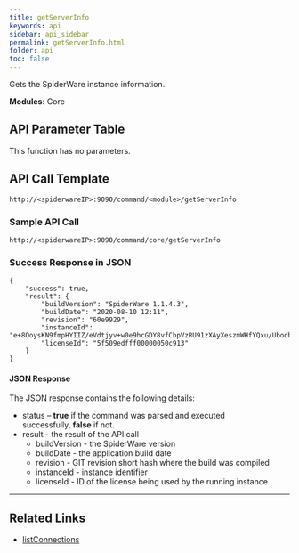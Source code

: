 ```yaml
---
title: getServerInfo
keywords: api
sidebar: api_sidebar
permalink: getServerInfo.html
folder: api
toc: false
---
```




Gets the SpiderWare instance information.

**Modules:** Core


## API Parameter Table
This function has no parameters.

## API Call Template

``` 
http://<spiderwareIP>:9090/command/<module>/getServerInfo
```


### Sample API Call

```
http://<spiderwareIP>:9090/command/core/getServerInfo
```



### Success Response in JSON

``` 
{
    "success": true,
    "result": {
        "buildVersion": "SpiderWare 1.1.4.3",
        "buildDate": "2020-08-10 12:11",
        "revision": "60e9929",
        "instanceId": "e+8OoysKN9fmpHYIIZ/eVdtjyv+w0e9hcGDY8vfCbpVzRU91zXAyXeszmWHfYQxu/Ubodb8S1TSZADqYFud+oTgw0l2cJQ==",
        "licenseId": "5f509edfff00000050c913"
    }
}
```



#### JSON Response

The JSON response contains the following details:

- status – **true** if the command was parsed and executed successfully, **false** if not.
- result - the result of the API call
  - buildVersion - the SpiderWare version
  - buildDate - the application build date
  - revision - GIT revision short hash where the build was compiled
  - instanceId - instance identifier
  - licenseId - ID of the license being used by the running instance

------

## Related Links

- [listConnections](listConnections.html)
